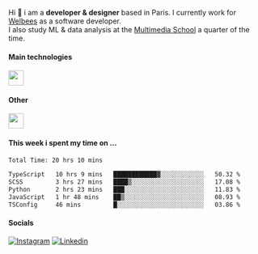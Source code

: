 Hi :wave: i am a **developer & designer** based in Paris. I currently work for [Welbees](https://www.welbees.com) as a software developer.<br /> I also study ML & data analysis at the [Multimedia School](https://www.ecole-multimedia.com/) a quarter of the time.

#### Main technologies
<img height="30" src="https://skillicons.dev/icons?i=js,ts,react,nextjs,threejs,nodejs,nestjs,laravel,mysql,git,docker" />

#### Other
<img height="30" src="https://skillicons.dev/icons?i=figma,ps,ai,ae,pr,blender,unreal,ableton" />

#### This week i spent my time on ...
<!--START_SECTION:waka-->

```txt
Total Time: 20 hrs 10 mins

TypeScript   10 hrs 9 mins   ████████████▓░░░░░░░░░░░░   50.32 %
SCSS         3 hrs 27 mins   ████▒░░░░░░░░░░░░░░░░░░░░   17.08 %
Python       2 hrs 23 mins   ███░░░░░░░░░░░░░░░░░░░░░░   11.83 %
JavaScript   1 hr 48 mins    ██▒░░░░░░░░░░░░░░░░░░░░░░   08.93 %
TSConfig     46 mins         █░░░░░░░░░░░░░░░░░░░░░░░░   03.86 %
```

<!--END_SECTION:waka-->

#### Socials

<a href="https://www.instagram.com/maximelbv/" target="_blank">![Instagram](https://img.shields.io/badge/Instagram-E4405F?style=for-the-badge&logo=instagram&logoColor=white)</a>
<a href="https://www.linkedin.com/in/maxime-lefebvre-85b545199" target="_blank">![Linkedin](https://img.shields.io/badge/LinkedIn-0077B5?style=for-the-badge&logo=linkedin&logoColor=white)</a>
